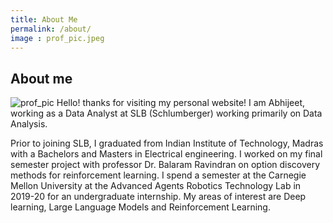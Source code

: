 ```yaml
---
title: About Me
permalink: /about/
image : prof_pic.jpeg
---
```


<!-- # About Me

Hello, I'm [Your Name]. Welcome to my personal space on the internet.


## Contact

Feel free to reach out to me on [social media](#) or via email at [your@email.com]. -->

## About me 
![prof_pic](/../assets/splash/cover.jpeg)
Hello! 
thanks for visiting my personal website! 
I am Abhijeet, working as a Data Analyst at SLB (Schlumberger) working primarily on Data Analysis. 

Prior to joining SLB, I graduated from Indian Institute of Technology, Madras with a Bachelors and Masters in Electrical engineering. 
I worked on my final semester project with professor Dr. Balaram Ravindran on option discovery methods for reinforcement learning.
I spend a semester at the Carnegie Mellon University at the Advanced Agents Robotics Technology Lab in 2019-20 for an undergraduate internship.
My areas of interest are Deep learning, Large Language Models and Reinforcement Learning.

